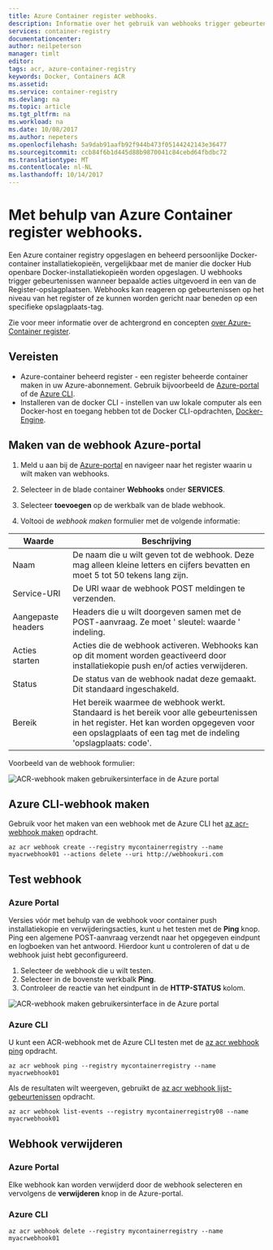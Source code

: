```yaml
---
title: Azure Container register webhooks.
description: Informatie over het gebruik van webhooks trigger gebeurtenissen wanneer bepaalde acties worden uitgevoerd in de Register-opslagplaatsen.
services: container-registry
documentationcenter: 
author: neilpeterson
manager: timlt
editor: 
tags: acr, azure-container-registry
keywords: Docker, Containers ACR
ms.assetid: 
ms.service: container-registry
ms.devlang: na
ms.topic: article
ms.tgt_pltfrm: na
ms.workload: na
ms.date: 10/08/2017
ms.author: nepeters
ms.openlocfilehash: 5a9dab91aafb92f944b473f05144242143e36477
ms.sourcegitcommit: ccb84f6b1d445d88b9870041c84cebd64fbdbc72
ms.translationtype: MT
ms.contentlocale: nl-NL
ms.lasthandoff: 10/14/2017
---
```

# <a name="using-azure-container-registry-webhooks"></a>Met behulp van Azure Container register webhooks.

Een Azure container registry opgeslagen en beheerd persoonlijke Docker-container installatiekopieën, vergelijkbaar met de manier die docker Hub openbare Docker-installatiekopieën worden opgeslagen. U webhooks trigger gebeurtenissen wanneer bepaalde acties uitgevoerd in een van de Register-opslagplaatsen. Webhooks kan reageren op gebeurtenissen op het niveau van het register of ze kunnen worden gericht naar beneden op een specifieke opslagplaats-tag.

Zie voor meer informatie over de achtergrond en concepten [over Azure-Container register](./container-registry-intro.md).

## <a name="prerequisites"></a>Vereisten

- Azure-container beheerd register - een register beheerde container maken in uw Azure-abonnement. Gebruik bijvoorbeeld de [Azure-portal](container-registry-get-started-portal.md) of de [Azure CLI](container-registry-get-started-azure-cli.md).
- Installeren van de docker CLI - instellen van uw lokale computer als een Docker-host en toegang hebben tot de Docker CLI-opdrachten, [Docker-Engine](https://docs.docker.com/engine/installation/).

## <a name="create-webhook-azure-portal"></a>Maken van de webhook Azure-portal

1. Meld u aan bij de [Azure-portal](https://portal.azure.com) en navigeer naar het register waarin u wilt maken van webhooks.

2. Selecteer in de blade container **Webhooks** onder **SERVICES**.

3. Selecteer **toevoegen** op de werkbalk van de blade webhook.

4. Voltooi de *webhook maken* formulier met de volgende informatie:

| Waarde | Beschrijving |
|---|---|
| Naam | De naam die u wilt geven tot de webhook. Deze mag alleen kleine letters en cijfers bevatten en moet 5 tot 50 tekens lang zijn. |
| Service-URI | De URI waar de webhook POST meldingen te verzenden. |
| Aangepaste headers | Headers die u wilt doorgeven samen met de POST-aanvraag. Ze moet ' sleutel: waarde ' indeling. |
| Acties starten | Acties die de webhook activeren. Webhooks kan op dit moment worden geactiveerd door installatiekopie push en/of acties verwijderen. |
| Status | De status van de webhook nadat deze gemaakt. Dit standaard ingeschakeld. |
| Bereik | Het bereik waarmee de webhook werkt. Standaard is het bereik voor alle gebeurtenissen in het register. Het kan worden opgegeven voor een opslagplaats of een tag met de indeling 'opslagplaats: code'. |

Voorbeeld van de webhook formulier:

![ACR-webhook maken gebruikersinterface in de Azure portal](./media/container-registry-webhook/webhook.png)

## <a name="create-webhook-azure-cli"></a>Azure CLI-webhook maken

Gebruik voor het maken van een webhook met de Azure CLI het [az acr-webhook maken](/cli/azure/acr/webhook#create) opdracht.

```azurecli-interactive
az acr webhook create --registry mycontainerregistry --name myacrwebhook01 --actions delete --uri http://webhookuri.com
```

## <a name="test-webhook"></a>Test webhook

### <a name="azure-portal"></a>Azure Portal

Versies vóór met behulp van de webhook voor container push installatiekopie en verwijderingsacties, kunt u het testen met de **Ping** knop. Ping een algemene POST-aanvraag verzendt naar het opgegeven eindpunt en logboeken van het antwoord. Hierdoor kunt u controleren of dat u de webhook juist hebt geconfigureerd.

1. Selecteer de webhook die u wilt testen.
2. Selecteer in de bovenste werkbalk **Ping**.
3. Controleer de reactie van het eindpunt in de **HTTP-STATUS** kolom.

![ACR-webhook maken gebruikersinterface in de Azure portal](./media/container-registry-webhook/webhook-02.png)

### <a name="azure-cli"></a>Azure CLI

U kunt een ACR-webhook met de Azure CLI testen met de [az acr webhook ping](/cli/azure/acr/webhook#ping) opdracht.

```azurecli-interactive
az acr webhook ping --registry mycontainerregistry --name myacrwebhook01
```

Als de resultaten wilt weergeven, gebruikt de [az acr webhook lijst-gebeurtenissen](/cli/azure/acr/webhook#list-events) opdracht.

```azurecli-interactive
az acr webhook list-events --registry mycontainerregistry08 --name myacrwebhook01
```

## <a name="delete-webhook"></a>Webhook verwijderen

### <a name="azure-portal"></a>Azure Portal

Elke webhook kan worden verwijderd door de webhook selecteren en vervolgens de **verwijderen** knop in de Azure-portal.

### <a name="azure-cli"></a>Azure CLI

```azurecli-interactive
az acr webhook delete --registry mycontainerregistry --name myacrwebhook01
```
